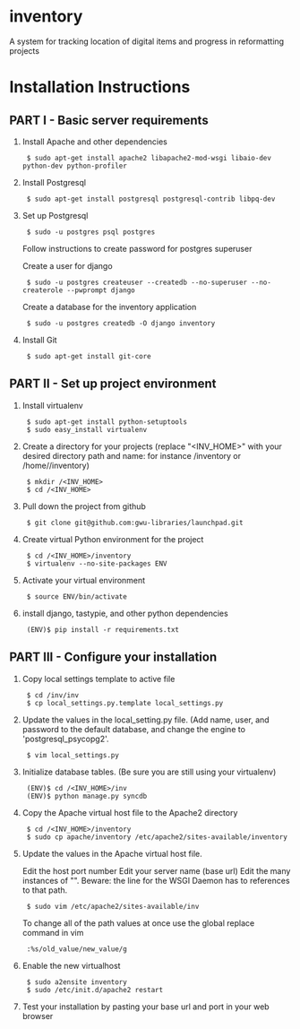 inventory
=========

A system for tracking location of digital items and progress in reformatting projects

Installation Instructions
=========================

PART I - Basic server requirements
----------------------------------

1. Install Apache and other dependencies

        $ sudo apt-get install apache2 libapache2-mod-wsgi libaio-dev python-dev python-profiler

2. Install Postgresql

        $ sudo apt-get install postgresql postgresql-contrib libpq-dev

3. Set up Postgresql

        $ sudo -u postgres psql postgres

    Follow instructions to create password for postgres superuser

    Create a user for django

        $ sudo -u postgres createuser --createdb --no-superuser --no-createrole --pwprompt django

    Create a database for the inventory application

        $ sudo -u postgres createdb -O django inventory

4. Install Git

        $ sudo apt-get install git-core

PART II - Set up project environment
------------------------------------

1. Install virtualenv

        $ sudo apt-get install python-setuptools
        $ sudo easy_install virtualenv

2. Create a directory for your projects (replace "<INV_HOME>" with your desired directory path and name: for instance /inventory or /home/<username>/inventory)

        $ mkdir /<INV_HOME>
        $ cd /<INV_HOME>

3. Pull down the project from github

        $ git clone git@github.com:gwu-libraries/launchpad.git

4. Create virtual Python environment for the project

        $ cd /<INV_HOME>/inventory
        $ virtualenv --no-site-packages ENV

5. Activate your virtual environment

        $ source ENV/bin/activate

6. install django, tastypie, and other python dependencies

        (ENV)$ pip install -r requirements.txt

PART III - Configure your installation
--------------------------------------

1. Copy local settings template to active file

        $ cd /inv/inv
        $ cp local_settings.py.template local_settings.py

2. Update the values in the local_setting.py file. (Add name, user, and password to the default database, and change the engine to 'postgresql_psycopg2'.

        $ vim local_settings.py

3. Initialize database tables. (Be sure you are still using your virtualenv)

        (ENV)$ cd /<INV_HOME>/inv
        (ENV)$ python manage.py syncdb

4. Copy the Apache virtual host file to the Apache2 directory

        $ cd /<INV_HOME>/inventory
        $ sudo cp apache/inventory /etc/apache2/sites-available/inventory

5. Update the values in the Apache virtual host file.

    Edit the host port number
    Edit your server name (base url)
    Edit the many instances of "<path to INV_HOME>". Beware: the line for the WSGI Daemon has to references to that path.

        $ sudo vim /etc/apache2/sites-available/inv

    To change all of the path values at once use the global replace command in vim

        :%s/old_value/new_value/g

6. Enable the new virtualhost

        $ sudo a2ensite inventory
        $ sudo /etc/init.d/apache2 restart

7. Test your installation by pasting your base url and port in your web browser
